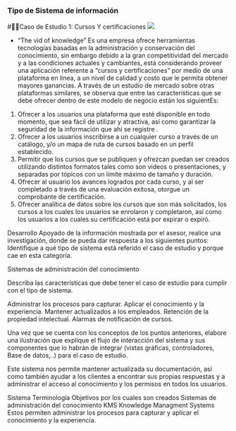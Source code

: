 ### Tipo de Sistema de información
#👨‍💻Caso de Estudio 1: Cursos Y certificaciones
![](https://dti.uat.edu.mx/PublishingImages/iconoss/ic-certificaciones.png)

- “The vid of knowledge” 
Es una empresa ofrece herramientas tecnologías basadas en la administración y conservación del conocimiento, sin embargo debido a la gran  competitividad del mercado y a las condiciones actuales y cambiantes, está  considerando proveer una aplicación referente a “cursos y certificaciones” por medio  de una plataforma en línea, a un nivel de calidad y costo que le permita obtener  mayores ganancias. A través de un estudio de mercado sobre otras plataformas  similares, se observa que entre las características que se debe ofrecer dentro de este  modelo de negocio están los siguientEs: 
1. Ofrecer a los usuarios una plataforma que esté disponible en todo momento, que sea fácil de utilizar y atractiva, así como garantizar la seguridad de la información  que ahí se registre .  
2. Ofrecer a los usuarios inscribirse a un cualquier curso a través de un catálogo,  y/o un mapa de ruta de cursos basado en un perfil establecido.  
3. Permitir que los cursos que se publiquen y ofrezcan puedan ser creados  utilizando distintos formatos tales como son videos o presentaciones, y  separadas por tópicos con un límite máximo de tamaño y duración.  
4. Ofrecer al usuario los avances logrados por cada curso, y al ser completado a  través de una evaluación exitosa, otorgue un comprobante de certificación. 
5. Ofrecer analítica de datos sobre los cursos que son más solicitados, los cursos a  los cuales los usuarios se enrolaron y completaron, así como los usuarios a los  cuales su certificación está por expirar o expiró.  

 Desarrollo
Apoyado de la información mostrada por el asesor, realice una investigación, donde se pueda dar respuesta a los siguientes puntos:
Identifique a qué tipo de sistema está referido el caso de estudio y porque cae en esta categoría.

Sistemas de administración del conocimiento

Describa las características que debe tener el caso de estudio para cumplir con el tipo de sistema.

Administrar los procesos para capturar.
Aplicar el conocimiento y la experiencia.
Mantener actualizados a los empleados.
Retención de la propiedad intelectual.
Alarmas de notificación  de cursos.

Una vez que se cuenta con los conceptos de los puntos anteriores, elabore una ilustración que explique el flujo de interacción del sistema y sus componentes que lo habrán de integrar (vistas gráficas, controladores, Base de datos,..) para el caso de estudio.


Este sistema nos permite mantener actualizada su documentación, así como también ayudar a los clientes a encontrar sus propias respuestas y a administrar el acceso al conocimiento y los permisos en todos los usuarios.



Sistema 
Terminología
Objetivos por los cuales son creados
Sistemas de administración del conocimiento
KMS Knowledge Managment Systems
Estos permiten administrar los procesos para capturar y aplicar el conocimiento y la experiencia.



